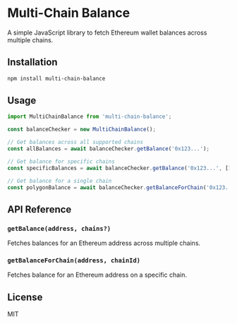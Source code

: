 # Multi-Chain Balance

A simple JavaScript library to fetch Ethereum wallet balances across multiple chains.

## Installation

```bash
npm install multi-chain-balance
```

## Usage

```javascript
import MultiChainBalance from 'multi-chain-balance';

const balanceChecker = new MultiChainBalance();

// Get balances across all supported chains
const allBalances = await balanceChecker.getBalance('0x123...');

// Get balance for specific chains
const specificBalances = await balanceChecker.getBalance('0x123...', [1, 137]); // ETH Mainnet and Polygon

// Get balance for a single chain
const polygonBalance = await balanceChecker.getBalanceForChain('0x123...', 137);
```

## API Reference

### `getBalance(address, chains?)`
Fetches balances for an Ethereum address across multiple chains.

### `getBalanceForChain(address, chainId)`
Fetches balance for an Ethereum address on a specific chain.

## License

MIT 